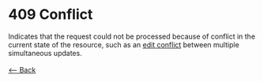 # 409 Conflict

Indicates that the request could not be processed because of conflict in the current state of the resource, such as an [edit conflict](https://en.wikipedia.org/wiki/Edit_conflict) between multiple simultaneous updates.
<br />
<br />
[<-- Back](../../http_codes.md)